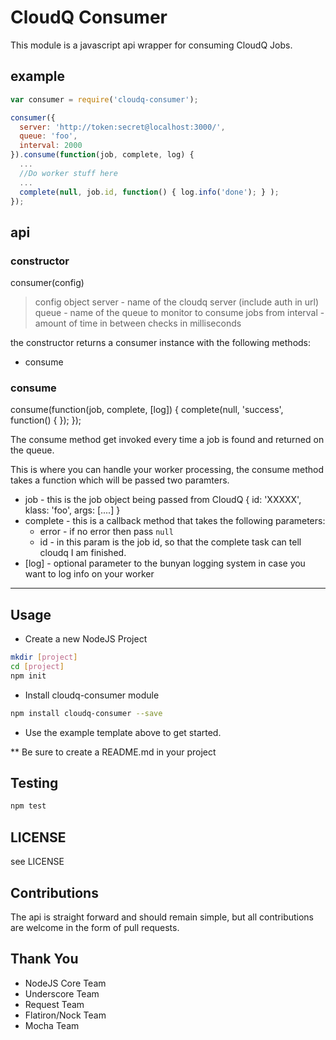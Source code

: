 # CloudQ Consumer

This module is a javascript api wrapper for consuming CloudQ Jobs.

## example

``` js
var consumer = require('cloudq-consumer');

consumer({
  server: 'http://token:secret@localhost:3000/',
  queue: 'foo',
  interval: 2000
}).consume(function(job, complete, log) {
  ...
  //Do worker stuff here
  ...
  complete(null, job.id, function() { log.info('done'); } );
});

```

## api

### constructor

consumer(config)

> config object
>   server - name of the cloudq server (include auth in url)
>   queue - name of the queue to monitor to consume jobs from
>   interval - amount of time in between checks in milliseconds

the constructor returns a consumer instance with the following methods:

* consume

### consume

consume(function(job, complete, [log]) {  complete(null, 'success', function() {
}); });

The consume method get invoked every time a job is found and returned on the queue.

This is where you can handle your worker processing, the consume method takes a function which will be passed two paramters.

  * job - this is the job object being passed from CloudQ
    {
      id: 'XXXXX',
      klass: 'foo',
      args: [....]
    }
  * complete - this is a callback method that takes the following parameters:
    - error - if no error then pass `null`
    - id - in this param is the job id, so that the complete task can tell cloudq I am finished.
  * [log] - optional parameter to the bunyan logging system in case you want to
log info on your worker


---

## Usage

* Create a new NodeJS Project

``` sh
mkdir [project]
cd [project]
npm init
```

* Install cloudq-consumer module

``` sh
npm install cloudq-consumer --save
```

* Use the example template above to get started.

** Be sure to create a README.md in your project

## Testing

``` sh
npm test
```

## LICENSE

see LICENSE

## Contributions

The api is straight forward and should remain simple, but all contributions are welcome in the form of pull requests.

## Thank You

* NodeJS Core Team
* Underscore Team
* Request Team
* Flatiron/Nock Team
* Mocha Team 
